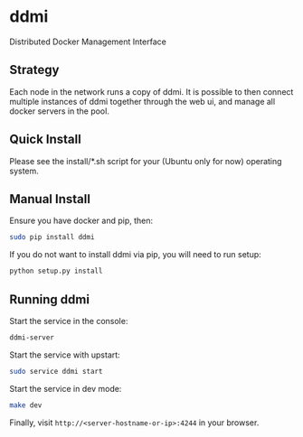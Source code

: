 ddmi
====

Distributed Docker Management Interface

## Strategy

Each node in the network runs a copy of ddmi. It is possible to then connect multiple instances of ddmi together through the web ui, and manage all docker servers in the pool.

## Quick Install

Please see the install/*.sh script for your (Ubuntu only for now) operating system.

## Manual Install

Ensure you have docker and pip, then:

```bash
sudo pip install ddmi
```

If you do not want to install ddmi via pip, you will need to run setup:

```python
python setup.py install
```

## Running ddmi

Start the service in the console:

```bash
ddmi-server
```

Start the service with upstart:

```bash
sudo service ddmi start
```

Start the service in dev mode:

```bash
make dev
```

Finally, visit `http://<server-hostname-or-ip>:4244` in your browser.